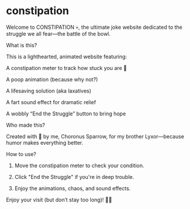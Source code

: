 # constipation
Welcome to CONSTIPATION 💀, the ultimate joke website dedicated to the struggle we all fear—the battle of the bowl.

What is this?

This is a lighthearted, animated website featuring:

A constipation meter to track how stuck you are 💩

A poop animation (because why not?)

A lifesaving solution (aka laxatives)

A fart sound effect for dramatic relief

A wobbly “End the Struggle” button to bring hope


Who made this?

Created with 💩 by me, Choronus Sparrow, for my brother Lyxor—because humor makes everything better.

How to use?

1. Move the constipation meter to check your condition.


2. Click "End the Struggle" if you're in deep trouble.


3. Enjoy the animations, chaos, and sound effects.

Enjoy your visit (but don’t stay too long)! 🚽🔥
